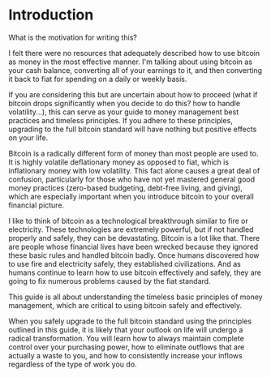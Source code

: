# Introduction

What is the motivation for writing this?

I felt there were no resources that adequately described how to use bitcoin as money in the most effective manner. I'm talking about using bitcoin as your cash balance, converting all of your earnings to it, and then converting it back to fiat for spending on a daily or weekly basis.

If you are considering this but are uncertain about how to proceed (what if bitcoin drops significantly when you decide to do this? how to handle volatility...), this can serve as your guide to money management best practices and timeless principles. If you adhere to these principles, upgrading to the full bitcoin standard will have nothing but positive effects on your life.

Bitcoin is a radically different form of money than most people are used to. It is highly volatile deflationary money as opposed to fiat, which is inflationary money with low volatility. This fact alone causes a great deal of confusion, particularly for those who have not yet mastered general good money practices (zero-based budgeting, debt-free living, and giving), which are especially important when you introduce bitcoin to your overall financial picture.

I like to think of bitcoin as a technological breakthrough similar to fire or electricity. These technologies are extremely powerful, but if not handled properly and safely, they can be devastating. Bitcoin is a lot like that. There are people whose financial lives have been wrecked because they ignored these basic rules and handled bitcoin badly. Once humans discovered how to use fire and electricity safely, they established civilizations. And as humans continue to learn how to use bitcoin effectively and safely, they are going to fix numerous problems caused by the fiat standard.

This guide is all about understanding the timeless basic principles of money management, which are critical to using bitcoin safely and effectively.&#x20;

When you safely upgrade to the full bitcoin standard using the principles outlined in this guide, it is likely that your outlook on life will undergo a radical transformation. You will learn how to always maintain complete control over your purchasing power, how to eliminate outflows that are actually a waste to you, and how to consistently increase your inflows regardless of the type of work you do.
